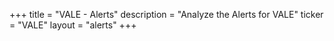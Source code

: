 +++
title = "VALE - Alerts"
description = "Analyze the Alerts for VALE"
ticker = "VALE"
layout = "alerts"
+++

